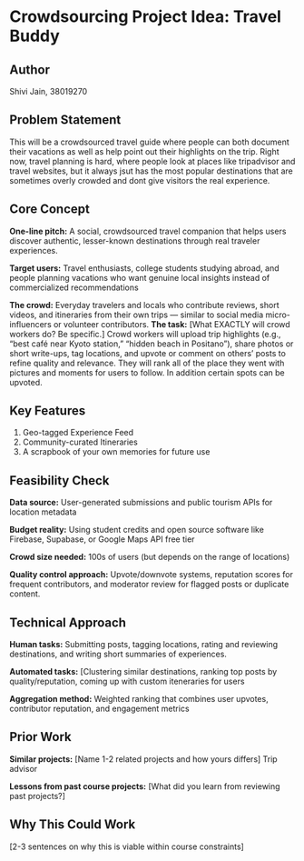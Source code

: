 # Crowdsourcing Project Idea: Travel Buddy

## Author
Shivi Jain, 38019270

## Problem Statement
This will be a crowdsourced travel guide where people can both document their vacations as well as help point out their highlights on the trip. Right now, travel planning is hard, where people look at places like tripadvisor and travel websites, but it always jsut has the most popular destinations that are sometimes overly crowded and dont give visitors the real experience. 

## Core Concept
**One-line pitch:** A social, crowdsourced travel companion that helps users discover authentic, lesser-known destinations through real traveler experiences.

**Target users:** Travel enthusiasts, college students studying abroad, and people planning vacations who want genuine local insights instead of commercialized recommendations

**The crowd:** Everyday travelers and locals who contribute reviews, short videos, and itineraries from their own trips — similar to social media micro-influencers or volunteer contributors.
**The task:** [What EXACTLY will crowd workers do? Be specific.]
Crowd workers will upload trip highlights (e.g., “best café near Kyoto station,” “hidden beach in Positano”), share photos or short write-ups, tag locations, and upvote or comment on others’ posts to refine quality and relevance. They will rank all of the place they went with pictures and moments for users to follow. In addition certain spots can be upvoted. 

## Key Features
1. Geo-tagged Experience Feed
2. Community-curated Itineraries
3. A scrapbook of your own memories for future use

## Feasibility Check
**Data source:** User-generated submissions and public tourism APIs for location metadata

**Budget reality:** Using student credits and open source software like Firebase, Supabase, or Google Maps API free tier

**Crowd size needed:** 100s of users (but depends on the range of locations)

**Quality control approach:** Upvote/downvote systems, reputation scores for frequent contributors, and moderator review for flagged posts or duplicate content.

## Technical Approach
**Human tasks:** Submitting posts, tagging locations, rating and reviewing destinations, and writing short summaries of experiences.

**Automated tasks:** [Clustering similar destinations, ranking top posts by quality/reputation, coming up with custom iteneraries for users

**Aggregation method:** Weighted ranking that combines user upvotes, contributor reputation, and engagement metrics

## Prior Work
**Similar projects:** [Name 1-2 related projects and how yours differs]
Trip advisor

**Lessons from past course projects:** [What did you learn from reviewing past projects?]

## Why This Could Work
[2-3 sentences on why this is viable within course constraints]
